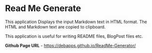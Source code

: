 # Read Me Generate

This application Displays the input Markdown text in HTML format. The HTML and Markdown text are copied to clipboard.

This application is useful for writing README files, BlogPost files etc.

**Github Page URL** - https://debapps.github.io/ReadMe-Generator/
